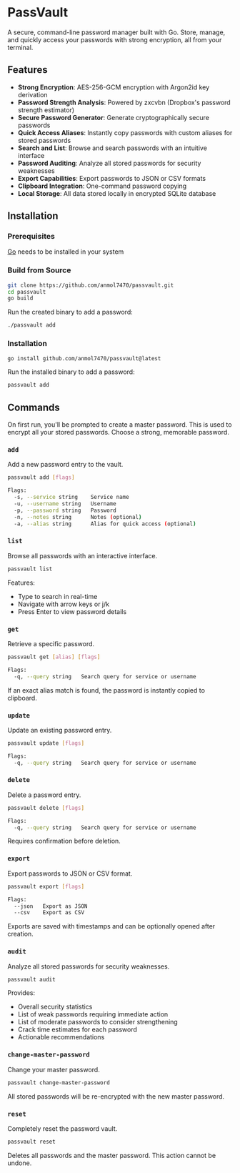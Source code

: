 # PassVault

A secure, command-line password manager built with Go. Store, manage, and quickly access your passwords with strong encryption, all from your terminal.

## Features

- **Strong Encryption**: AES-256-GCM encryption with Argon2id key derivation
- **Password Strength Analysis**: Powered by zxcvbn (Dropbox's password strength estimator)
- **Secure Password Generator**: Generate cryptographically secure passwords
- **Quick Access Aliases**: Instantly copy passwords with custom aliases for stored passwords
- **Search and List**: Browse and search passwords with an intuitive interface
- **Password Auditing**: Analyze all stored passwords for security weaknesses
- **Export Capabilities**: Export passwords to JSON or CSV formats
- **Clipboard Integration**: One-command password copying
- **Local Storage**: All data stored locally in encrypted SQLite database

## Installation

### Prerequisites

[Go](https://go.dev/dl/) needs to be installed in your system

### Build from Source

```bash
git clone https://github.com/anmol7470/passvault.git
cd passvault
go build
```

Run the created binary to add a password:

```bash
./passvault add
```

### Installation

```bash
go install github.com/anmol7470/passvault@latest
```

Run the installed binary to add a password:

```bash
passvault add
```

## Commands

On first run, you'll be prompted to create a master password. This is used to encrypt all your stored passwords. Choose a strong, memorable password.

### `add`

Add a new password entry to the vault.

```bash
passvault add [flags]

Flags:
  -s, --service string    Service name
  -u, --username string   Username
  -p, --password string   Password
  -n, --notes string      Notes (optional)
  -a, --alias string      Alias for quick access (optional)
```

### `list`

Browse all passwords with an interactive interface.

```bash
passvault list
```

Features:

- Type to search in real-time
- Navigate with arrow keys or j/k
- Press Enter to view password details

### `get`

Retrieve a specific password.

```bash
passvault get [alias] [flags]

Flags:
  -q, --query string   Search query for service or username
```

If an exact alias match is found, the password is instantly copied to clipboard.

### `update`

Update an existing password entry.

```bash
passvault update [flags]

Flags:
  -q, --query string   Search query for service or username
```

### `delete`

Delete a password entry.

```bash
passvault delete [flags]

Flags:
  -q, --query string   Search query for service or username
```

Requires confirmation before deletion.

### `export`

Export passwords to JSON or CSV format.

```bash
passvault export [flags]

Flags:
  --json   Export as JSON
  --csv    Export as CSV
```

Exports are saved with timestamps and can be optionally opened after creation.

### `audit`

Analyze all stored passwords for security weaknesses.

```bash
passvault audit
```

Provides:

- Overall security statistics
- List of weak passwords requiring immediate action
- List of moderate passwords to consider strengthening
- Crack time estimates for each password
- Actionable recommendations

### `change-master-password`

Change your master password.

```bash
passvault change-master-password
```

All stored passwords will be re-encrypted with the new master password.

### `reset`

Completely reset the password vault.

```bash
passvault reset
```

Deletes all passwords and the master password. This action cannot be undone.
